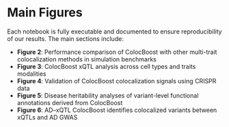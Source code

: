 # Main Figures

Each notebook is fully executable and documented to ensure reproducibility of our results. The main sections include:

- **Figure 2**: Performance comparison of ColocBoost with other multi-trait colocalization methods in simulation benchmarks
- **Figure 3**: ColocBoost xQTL analysis across cell types and traits modalities
- **Figure 4**: Validation of ColocBoost colocalization signals using CRISPR data
- **Figure 5**: Disease heritability analyses of variant-level functional annotations derived from ColocBoost
- **Figure 6**: AD–xQTL ColocBoost identifies colocalized variants between xQTLs and AD GWAS
